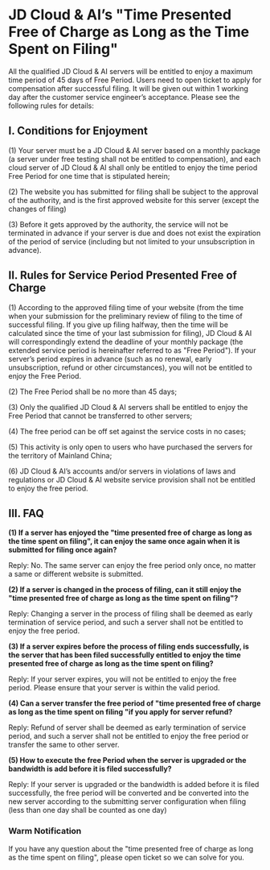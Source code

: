 # JD Cloud & AI’s "Time Presented Free of Charge as Long as the Time Spent on Filing"

All the qualified JD Cloud & AI servers will be entitled to enjoy a maximum time period of 45 days of Free Period. Users need to open ticket to apply for compensation after successful filing. It will be given out within 1 working day after the customer service engineer’s acceptance. Please see the following rules for details:

## I. Conditions for Enjoyment

(1) Your server must be a JD Cloud & AI server based on a monthly package (a server under free testing shall not be entitled to compensation), and each cloud server of JD Cloud & AI shall only be entitled to enjoy the time period Free Period for one time that is stipulated herein;

(2) The website you has submitted for filing shall be subject to the approval of the authority, and is the first approved website for this server (except the changes of filing)

(3) Before it gets approved by the authority, the service will not be terminated in advance if your server is due and does not exist the expiration of the period of service (including but not limited to your unsubscription in advance).

## II. Rules for Service Period Presented Free of Charge

(1) According to the approved filing time of your website (from the time when your submission for the preliminary review of filing to the time of successful filing. If you give up filing halfway, then the time will be calculated since the time of your last submission for filing), JD Cloud & AI will correspondingly extend the deadline of your monthly package (the extended service period is hereinafter referred to as "Free Period"). If your server’s period expires in advance (such as no renewal, early unsubscription, refund or other circumstances), you will not be entitled to enjoy the Free Period.

(2) The Free Period shall be no more than 45 days;

(3) Only the qualified JD Cloud & AI servers shall be entitled to enjoy the Free Period that cannot be transferred to other servers;

(4) The free period can be off set against the service costs in no cases;

(5) This activity is only open to users who have purchased the servers for the territory of Mainland China;

(6) JD Cloud & AI’s accounts and/or servers in violations of laws and regulations or JD Cloud & AI website service provision shall not be entitled to enjoy the free period.

## III. FAQ

**(1) If a server has enjoyed the "time presented free of charge as long as the time spent on filing", it can enjoy the same once again when it is submitted for filing once again?**

Reply: No. The same server can enjoy the free period only once, no matter a same or different website is submitted.

**(2) If a server is changed in the process of filing, can it still enjoy the "time presented free of charge as long as the time spent on filing"?**

Reply: Changing a server in the process of filing shall be deemed as early termination of service period, and such a server shall not be entitled to enjoy the free period.

**(3) If a server expires before the process of filing ends successfully, is the server that has been filed successfully entitled to enjoy the **time presented free of charge as long as the time spent on filing**?**

Reply: If your server expires, you will not be entitled to enjoy the free period. Please ensure that your server is within the valid period.

**(4) Can a server transfer the free period of "time presented free of charge as long as the time spent on filing "if you apply for server refund?**

Reply: Refund of server shall be deemed as early termination of service period, and such a server shall not be entitled to enjoy the free period or transfer the same to other server.

**(5) How to execute the free Period when the server is upgraded or the bandwidth is add before it is filed successfully?**

Reply: If your server is upgraded or the bandwidth is added before it is filed successfully, the free period will be converted and be converted into the new server according to the submitting server configuration when filing (less than one day shall be counted as one day)

### Warm Notification

If you have any question about the "time presented free of charge as long as the time spent on filing", please open ticket so we can solve for you.